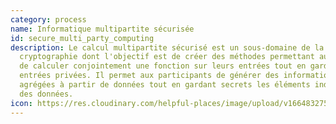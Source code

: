 ```yaml
---
category: process
name: Informatique multipartite sécurisée
id: secure_multi_party_computing
description: Le calcul multipartite sécurisé est un sous-domaine de la
  cryptographie dont l'objectif est de créer des méthodes permettant aux parties
  de calculer conjointement une fonction sur leurs entrées tout en gardant ces
  entrées privées. Il permet aux participants de générer des informations
  agrégées à partir de données tout en gardant secrets les éléments individuels
  des données.
icon: https://res.cloudinary.com/helpful-places/image/upload/v1664832754/dtpr-icons/process/encrypted_oedzbb.svg
---
```

